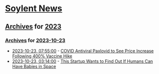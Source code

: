 # [Soylent News](../../../README.md)

## [Archives](../../index.md) for [2023](../index.md)

### [Archives](../../index.md) for [2023-10-23](index.md)

* [2023-10-23, 07:55:00](https://soylentnews.org/article.pl?sid=23/10/22/0436211&from=rss) - [COVID Antiviral Paxlovid to See Price Increase Following 400% Vaccine Hike](https://soylentnews.org/article.pl?sid=23/10/22/0436211&from=rss)
* [2023-10-23, 03:14:00](https://soylentnews.org/article.pl?sid=23/10/22/0429229&from=rss) - [This Startup Wants to Find Out If Humans Can Have Babies in Space](https://soylentnews.org/article.pl?sid=23/10/22/0429229&from=rss)
